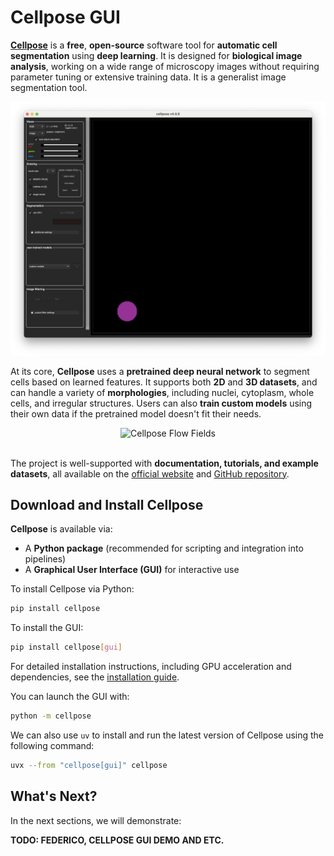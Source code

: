 # Cellpose GUI

[**Cellpose**](https://www.cellpose.org) is a **free**, **open-source** software tool for **automatic cell segmentation** using **deep learning**. It is designed for **biological image analysis**, working on a wide range of microscopy images without requiring parameter tuning or extensive training data. It is a generalist image segmentation tool.

<div align="center">
    <img src="../../../_static/images/cellpose/starting_window.png" alt="Cellpose GUI" width="700">
</div>

At its core, **Cellpose** uses a **pretrained deep neural network** to segment cells based on learned features. It supports both **2D** and **3D datasets**, and can handle a variety of **morphologies**, including nuclei, cytoplasm, whole cells, and irregular structures. Users can also **train custom models** using their own data if the pretrained model doesn't fit their needs.

<div align="center">
    <img src="https://media.springernature.com/full/springer-static/image/art%3A10.1038%2Fs41592-020-01018-x/MediaObjects/41592_2020_1018_Fig1_HTML.png?as=webp" alt="Cellpose Flow Fields" width="700">
</div>

<br>

The project is well-supported with **documentation, tutorials, and example datasets**, all available on the [official website](https://www.cellpose.org) and [GitHub repository](https://github.com/MouseLand/cellpose).

## Download and Install Cellpose

**Cellpose** is available via:

* A **Python package** (recommended for scripting and integration into pipelines)
* A **Graphical User Interface (GUI)** for interactive use

To install Cellpose via Python:

```bash
pip install cellpose
```

To install the GUI:

```bash
pip install cellpose[gui]
```

For detailed installation instructions, including GPU acceleration and dependencies, see the [installation guide](https://www.cellpose.org/installation.html).

You can launch the GUI with:

```bash
python -m cellpose
```

We can also use `uv` to install and run the latest version of Cellpose using the following command:

```bash
uvx --from "cellpose[gui]" cellpose
```

## What's Next?

In the next sections, we will demonstrate:

**TODO: FEDERICO, CELLPOSE GUI DEMO AND ETC.**
